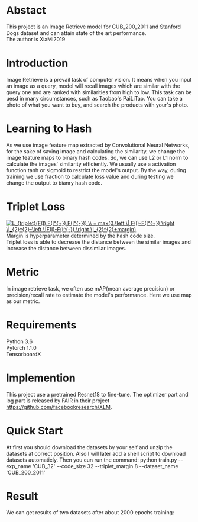 # Abstact  
This project is an Image Retrieve model for CUB_200_2011 and Stanford Dogs dataset and can attain state of the art performance.  
The author is XiaMi2019

# Introduction  
Image Retrieve is a prevail task of computer vision.
It means when you input an image as a query, model will recall images which are similar with the query one and are ranked with similarities from high to low.
This task can be uesd in many circumstances, such as Taobao's PaiLiTao. You can take a photo of what you want to buy, and search the products with your's photo.

# Learning to Hash  
As we use image feature map extracted by Convolutional Neural Networks, for the sake of saving image and calculating the similarity, we change the image feature maps to binary hash codes. So, we can use L2 or L1 norm to calculate the images' similarity efficiently. We usually use a activation function tanh or sigmoid to restrict the model's output. By the way, during training we use fraction to calculate loss value and during testing we change the output to bianry hash code.

# Triplet Loss  
<a href="https://www.codecogs.com/eqnedit.php?latex=L_{triplet}(F(I),F(I^{&plus;}),F(I^{-}))&space;\\&space;=&space;max(0,\left&space;\|&space;F(I)-F(I^{&plus;})&space;\right&space;\|_{2}^{2}-\left&space;\|F(I)-F(I^{-})&space;\right&space;\|_{2}^{2}&plus;margin)" target="_blank"><img src="https://latex.codecogs.com/gif.latex?L_{triplet}(F(I),F(I^{&plus;}),F(I^{-}))&space;\\&space;=&space;max(0,\left&space;\|&space;F(I)-F(I^{&plus;})&space;\right&space;\|_{2}^{2}-\left&space;\|F(I)-F(I^{-})&space;\right&space;\|_{2}^{2}&plus;margin)" title="L_{triplet}(F(I),F(I^{+}),F(I^{-})) \\ = max(0,\left \| F(I)-F(I^{+}) \right \|_{2}^{2}-\left \|F(I)-F(I^{-}) \right \|_{2}^{2}+margin)" /></a>  
Margin is hyperparameter determined by the hash code size.  
Triplet loss is able to decrease the distance between the similar images and increase the distance between dissimilar images.

# Metric  
In image retrieve task, we often use mAP(mean average precision) or precision/recall rate to estimate the model's performance. Here we use map as our metric.

# Requirements
Python 3.6  
Pytorch 1.1.0  
TensorboardX  
 
# Implemention
This project use a pretrained Resnet18 to fine-tune.
The optimizer part and log part is released by FAIR in their project https://github.com/facebookresearch/XLM.

# Quick Start
At first you should download the datasets by your self and unzip the datasets at correct position. Also I will later add a shell script to download datasets automaticly.
Then you cun run the command:
python train.py --exp_name 'CUB_32' --code_size 32 --triplet_margin 8 --dataset_name 'CUB_200_2011'

# Result
We can get results of two datasets after about 2000 epochs training:
